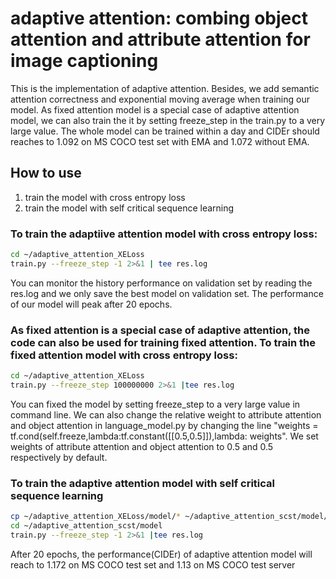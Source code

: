 # adaptive attention: combing object attention and attribute attention for image captioning
This is the implementation of adaptive attention. Besides, we add semantic attention correctness and exponential moving average when training our model. As fixed attention model is a special case of adaptive attention model, we can also train the it by setting freeze_step in the train.py to a very large value. The whole model can be trained within a day and CIDEr should reaches to 1.092 on MS COCO test set with EMA and 1.072 without EMA.

## How to use
1. train the model with cross entropy loss
2. train the model with self critical sequence learning

### To train the adaptiive attention model with cross entropy loss:

```bash
cd ~/adaptive_attention_XELoss
train.py --freeze_step -1 2>&1 | tee res.log
```
You can monitor the history performance on validation set by reading the res.log and we only save the best model on validation set. The performance of our model will peak after 20 epochs.

### As fixed attention is a special case of adaptive attention, the code can also be used for training fixed attention. To train the fixed attention model with cross entropy loss:
```bash
cd ~/adaptive_attention_XELoss
train.py --freeze_step 100000000 2>&1 |tee res.log
```
You can fixed the model by setting freeze_step to a very large value in command line. We can also change the relative weight to attribute attention and object attention in language_model.py
by changing the line "weights = tf.cond(self.freeze,lambda:tf.constant([[0.5,0.5]]),lambda: weights". We set weights of attribute attention and object attention to 0.5 and 0.5 respectively by default.

### To train the adaptive attention model with self critical sequence learning
```bash
cp ~/adaptive_attention_XELoss/model/* ~/adaptive_attention_scst/model/
cd ~/adaptive_attention_scst/model
train.py --freeze_step -1 2>&1 |tee res.log
```
After 20 epochs, the performance(CIDEr) of adaptive attention model will reach to 1.172 on MS COCO test set and 1.13 on MS COCO test server
